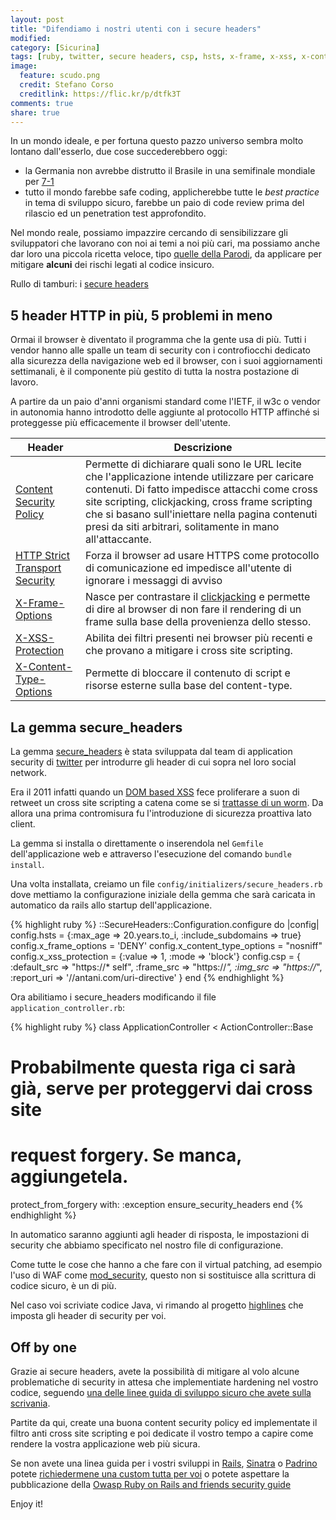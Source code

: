 ```yaml
---
layout: post
title: "Difendiamo i nostri utenti con i secure headers"
modified:
category: [Sicurina]
tags: [ruby, twitter, secure headers, csp, hsts, x-frame, x-xss, x-content-type]
image:
  feature: scudo.png
  credit: Stefano Corso
  creditlink: https://flic.kr/p/dtfk3T
comments: true
share: true
---
```


In un mondo ideale, e per fortuna questo pazzo universo sembra molto lontano
dall'esserlo, due cose succederebbero oggi:

* la Germania non avrebbe distrutto il Brasile in una semifinale mondiale per
  [7-1](http://www.repubblica.it/speciali/mondiali/brasile2014/brasile/2014/07/08/news/brasile_germania-91059920/)
* tutto il mondo farebbe safe coding, applicherebbe tutte le _best practice_ in
  tema di sviluppo sicuro, farebbe un paio di code review prima del rilascio ed
  un penetration test approfondito.

Nel mondo reale, possiamo impazzire cercando di sensibilizzare gli sviluppatori
che lavorano con noi ai temi a noi più cari, ma possiamo anche dar loro una
piccola ricetta veloce, tipo [quelle della
Parodi](http://www.realtimetv.it/web/molto-bene/ricette-molto-veloci/), da
applicare per mitigare **alcuni** dei rischi legati al codice insicuro.

Rullo di tamburi: i [secure headers](https://www.owasp.org/index.php/List_of_useful_HTTP_headers)

## 5 header HTTP in più, 5 problemi in meno

Ormai il browser è diventato il programma che la gente usa di più. Tutti i
vendor hanno alle spalle un team di security con i controfiocchi dedicato alla
sicurezza della navigazione web ed il browser, con i suoi aggiornamenti
settimanali, è il componente più gestito di tutta la nostra postazione di
lavoro.

A partire da un paio d'anni organismi standard come l'IETF, il w3c o vendor in
autonomia hanno introdotto delle aggiunte al protocollo HTTP affinché si
proteggesse più efficacemente il browser dell'utente.

|Header|Descrizione|
|------|-----------|
|[Content Security Policy](https://w3c.github.io/webappsec/specs/content-security-policy/)|Permette di dichiarare quali sono le URL lecite che l'applicazione intende utilizzare per caricare contenuti. Di fatto impedisce attacchi come cross site scripting, clickjacking, cross frame scripting che si basano sull'iniettare nella pagina contenuti presi da siti arbitrari, solitamente in mano all'attaccante.|
|[HTTP Strict Transport Security](https://tools.ietf.org/html/rfc6797)|Forza il browser ad usare HTTPS come protocollo di comunicazione ed impedisce all'utente di ignorare i messaggi di avviso |
|[X-Frame-Options](https://tools.ietf.org/html/draft-ietf-websec-x-frame-options-02)|Nasce per contrastare il [clickjacking](https://www.owasp.org/index.php/Clickjacking) e permette di dire al browser di non fare il rendering di un frame sulla base della provenienza dello stesso.|
|[X-XSS-Protection](http://msdn.microsoft.com/en-us/library/dd565647(v=vs.85).aspx)|Abilita dei filtri presenti nei browser più recenti e che provano a mitigare i cross site scripting.|
|[X-Content-Type-Options](http://msdn.microsoft.com/en-us/library/ie/gg622941(v=vs.85).aspx)|Permette di bloccare il contenuto di script e risorse esterne sulla base del content-type.|

## La gemma secure_headers

La gemma [secure_headers](https://github.com/twitter/secureheaders) è stata
sviluppata dal team di application security di [twitter](http://twitter.com)
per introdurre gli header di cui sopra nel loro social network.

Era il 2011 infatti quando un [DOM based XSS](https://www.owasp.org/index.php/DOM_Based_XSS) fece
proliferare a suon di retweet un cross site scripting a catena come se si
[trattasse di un worm](http://blog.mindedsecurity.com/2010/09/twitter-domxss-wrong-fix-and-something.html).
Da allora una prima contromisura fu l'introduzione di sicurezza proattiva lato
client.

La gemma si installa o direttamente o inserendola nel ```Gemfile```
dell'applicazione web e attraverso l'esecuzione del comando ```bundle
install```.

Una volta installata, creiamo un file
```config/initializers/secure_headers.rb``` dove mettiamo la configurazione
iniziale della gemma che sarà caricata in automatico da rails allo startup
dell'applicazione.

{% highlight ruby %}
::SecureHeaders::Configuration.configure do |config|
  config.hsts = {:max_age => 20.years.to_i, :include_subdomains => true}
  config.x_frame_options = 'DENY'
  config.x_content_type_options = "nosniff"
  config.x_xss_protection = {:value => 1, :mode => 'block'}
  config.csp = {
    :default_src => "https://* self",
    :frame_src => "https://*",
    :img_src => "https://*",
    :report_uri => '//antani.com/uri-directive'
  }
end
{% endhighlight %}

Ora abilitiamo i secure_headers modificando il file ```application_controller.rb```:

{% highlight ruby %}
class ApplicationController < ActionController::Base
  # Probabilmente questa riga ci sarà già, serve per proteggervi dai cross site
  # request forgery. Se manca, aggiungetela.
  protect_from_forgery with: :exception
  ensure_security_headers
end
{% endhighlight %}

In automatico saranno aggiunti agli header di risposta, le impostazioni di
security che abbiamo specificato nel nostro file di configurazione.

Come tutte le cose che hanno a che fare con il virtual patching, ad esempio
l'uso di WAF come [mod_security](https://www.modsecurity.org), questo non si sostituisce alla
scrittura di codice sicuro, è un di più.

Nel caso voi scriviate codice Java, vi rimando al progetto
[highlines](https://github.com/sourceclear/headlines) che imposta gli header di
security per voi.

## Off by one

Grazie ai secure headers, avete la possibilità di mitigare al volo alcune
problematiche di security in attesa che implementiate hardening nel vostro
codice, seguendo [una delle linee guida di sviluppo sicuro che avete sulla
scrivania](https://codiceinsicuro.it/blog/date-una-linea-guida-al-ragazzo/).

Partite da qui, create una buona content security policy ed implementate il
filtro anti cross site scripting e poi dedicate il vostro tempo a capire come
rendere la vostra applicazione web più sicura.

Se non avete una linea guida per i vostri sviluppi in
[Rails](http://rubyonrails.org), [Sinatra](http://www.sinatrarb.com) o
[Padrino](http://www.padrinorb.com) potete [richiedermene una custom tutta per
voi](mailto:paolo@codiceinsicuro.it) o potete aspettare la pubblicazione
della [Owasp Ruby on Rails and friends security
guide](https://www.owasp.org/index.php/Projects/OWASP_Ruby_on_Rails_and_friends_Security_Guide)

Enjoy it!
